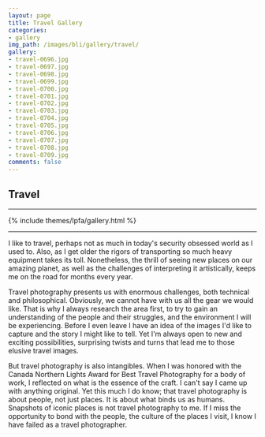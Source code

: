 ```yaml
---
layout: page
title: Travel Gallery
categories:
- gallery
img_path: /images/bli/gallery/travel/
gallery:
- travel-0696.jpg
- travel-0697.jpg
- travel-0698.jpg
- travel-0699.jpg
- travel-0700.jpg
- travel-0701.jpg
- travel-0702.jpg
- travel-0703.jpg
- travel-0704.jpg
- travel-0705.jpg
- travel-0706.jpg
- travel-0707.jpg
- travel-0708.jpg
- travel-0709.jpg
comments: false
---
```


## Travel

---

{% include themes/lpfa/gallery.html %}

---

I like to travel, perhaps not as much in today's security obsessed world as I used to. Also, as I get older the rigors of transporting so much heavy equipment takes its toll. Nonetheless, the thrill of seeing new places on our amazing planet, as well as the challenges of interpreting it artistically, keeps me on the road for months every year. 

Travel photography presents us with enormous challenges, both technical and philosophical. Obviously, we cannot have with us all the gear we would like. That is why I always research the area first, to try to gain an understanding of the people and their struggles, and the environment I will be experiencing. Before I even leave I have an idea of the images I'd like to capture and the story I might like to tell. Yet I'm always open to new and exciting possibilities, surprising twists and turns that lead me to those elusive travel images. 

But travel photography is also intangibles. When I was honored with the Canada Northern Lights Award for Best Travel Photography for a body of work, I reflected on what is the essence of the craft. I can't say I came up with anything original. Yet this much I do know; that travel photography is about people, not just places. It is about what binds us as humans. Snapshots of iconic places is not travel photography to me. If I miss the opportunity to bond with the people, the culture of the places I visit, I know I have failed as a travel photographer. 
